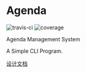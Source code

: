 # Agenda

![travis-ci](https://travis-ci.com/ZhenlyChen/Agenda-CLI.svg?branch=master) ![coverage](https://coveralls.io/repos/github/ZhenlyChen/Agenda-CLI/badge.svg?branch=master)

Agenda Management System

A Simple CLI Program.

[设计文档](./docs/cmd-design.md)
